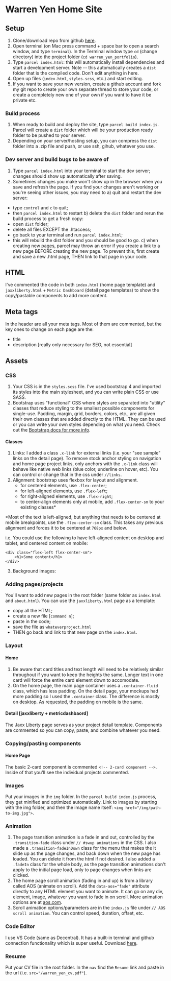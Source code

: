 # Warren Yen Home Site

## Setup

1. Clone/download repo from github [here](https://github.com/masonmedia/warren_yen_portfolio).
2. Open terminal (on Mac press command + space bar to open a search window, and type `terminal`). In the Terminal window type `cd` (change directory) into the project folder (`cd warren_yen_portfolio`).
3. Type `parcel index.html`: this will automatically install dependencies and start a development server. Note -- this automatically creates a `dist` folder that is the compiled code. Don't edit anything in here.
4. Open up files (`index.html`, `styles.scss`, etc.) and start editing.
5. If you want to save your new version, create a github account and fork my git repo to create your own separate thread to store your code, or create a completely new one of your own if you want to have it be private etc.

### Build process

1. When ready to build and deploy the site, type `parcel build index.js`. Parcel will create a `dist` folder which will be your production ready folder to be pushed to your server. 
2. Depending on your server/hosting setup, you can compress the `dist` folder into a .zip file and push, or use ssh, gihub, whatever
you use.

### Dev server and build bugs to be aware of

1. Type `parcel index.html` into your terminal to start the dev server; changes should show up automatically after saving.
2. Sometimes changes you make won't show up in the browser when you save and refresh the page. If you find your changes aren't working or you're seeing other issues, you may need to
a) quit and restart the dev server: 
- type `control` and `c` to quit;
- then `parcel index.html` to restart 
b) delete the `dist` folder and rerun the build process to get a fresh copy:
- open `dist` folder;
- delete all files EXCEPT the .htaccess;
- go back to your terminal and run `parcel index.html`;
- this will rebuild the dist folder and you should be good to go.
c) when creating new pages, parcel may throw an error if you create a link to a new page BEFORE creating the new page. To prevent this, first create and save a new .html page, THEN link to that page in your code.

## HTML

I've commented the code in both `index.html` (home page template) and `jaxxliberty.html` + `Metric Dashboard` (detail page templates) to show the copy/pastable components to add more content. 

## Meta tags

In the header are all your meta tags. Most of them are commented, but the key ones to change on each page are the:
- title
- description [really only necessary for SEO, not essential] 

## Assets

### CSS

1. Your CSS is in the `styles.scss` file.  I've used bootstrap 4 and imported its styles into the main stylesheet, and you can write plain CSS or use SASS.
2. Bootstrap uses "functional" CSS where styles are separated into "utility" classes that reduce styling to the smallest possible components for single-use. Padding, margin, grid, borders, colors, etc., are all given their own classes that are added directly to the HTML. They can be used or you can write your own styles depending on what you need. Check out the [Bootstrap docs for more info](https://getbootstrap.com/docs/4.4/getting-started/introduction/).

#### Classes

1. Links: I added a class `.x-link` for external links (i.e. your "see sample" links on the detail page). To remove stock anchor styling on navigation and home page project links, only anchors with the `.x-link` class will behave like native web links (blue color, underline on hover, etc). You can control or change that in the css under `//links`. 
2. Alignment: bootstrap uses flexbox for layout and alignment. 
    - for centered elements, use `.flex-center`;
    - for left-aligned elements, use `.flex-left`;
    - for right-aligned elements, use `.flex-right`;
    - to center-align elements only at mobile, add `.flex-center-sm` to your existing classes*

*Most of the text is left-aligned, but anything that needs to be centered at mobile breakpoints, use the `.flex-center-sm` class. This takes any previous alignment and forces it to be centered at `768px` and below.

i.e. You could use the following to have left-aligned content on desktop and tablet, and centered content on mobile:

```
<div class="flex-left flex-center-sm">
    <h1>Some content</h1>
</div>
```
3. Background images:  


### Adding pages/projects

You'll want to add new pages in the root folder (same folder as `index.html` and `about.html`). You can use the `jaxxliberty.html` page as a template: 
- copy all the HTML;
- create a new file [`command n`];
- paste in the code;
- save the file as `whateverproject.html`
- THEN go back and link to that new page on the `index.html`.

### Layout

#### Home

1. Be aware that card titles and text length will need to be relatively similar throughout if you want to keep the heights the same. Longer text in one card will force the entire card element down to accomodate.
2. On the home page, the main page container uses a `.container-fluid` class, which has less padding. On the detail page, your mockups had more padding so I used the `.container` class. The difference is mostly on desktop. As requested, the padding on mobile is the same.

#### Detail [jaxxliberty + metricdashbaord]

The Jaxx Liberty page serves as your project detail template. Components are commented so you can copy, paste, and combine whatever you need.

### Copying/pasting components

#### Home Page

The basic 2-card component is commented `<!-- 2-card component -->`. Inside of that you'll see the individual projects commented.

### Images

Put your images in the `img` folder. In the `parcel build index.js` process, they get minified and optimized automatically. Link to images by starting with the img folder, and then the image name itself: `<img href="/img/path-to-img.jpg">`.

### Animation

1. The page transition animation is a fade in and out, controlled by the `.transition-fade` class under `// #swup animations` in the CSS. I also made a `.transition-fadeInDown` class for the menu that makes the it slide up as the page changes, and back down when the new page has loaded. You can delete it from the html if not desired.
I also added a `.fadeIn` class for the whole body, as the page transition animations don't apply to the initial page load, only to page changes when links are clicked. 
2. The home page scroll animation (fading in and up) is from a library called AOS (animate on scroll). Add the `data-aos="fade"` attribute directly to any HTML element you want to animate. It can go on any div, element, image, whatever you want to fade in on scroll. More animation options are at [aos.com](https://michalsnik.github.io/aos/).
3. Scroll animation options/parameters are in the `index.js` file under `// AOS scroll animation`. You can control speed, duration, offset, etc.

### Code Editor

I use VS Code (same as Decentral). It has a built-in terminal and github connection functionality which is super useful. Download [here](https://code.visualstudio.com/).

### Resume

Put your CV file in the root folder. In the `nav` find the `Resume` link and paste in the url (i.e. `src="/warren_yen_cv.pdf"`).